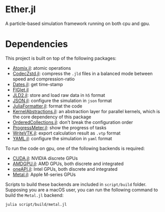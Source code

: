 # Ether.jl

A particle-based simulation framework running on both cpu and gpu.

# Dependencies

This project is built on top of the following packages:

- [Atomix.jl](https://github.com/JuliaConcurrent/Atomix.jl): atomic operations
- [CodecZstd.jl](https://github.com/JuliaIO/CodecZstd.jl): compress the `.jld` files in a balanced mode between speed and compression-ratio
- [Dates.jl](https://docs.julialang.org/en/v1/stdlib/Dates/#:~:text=The%20Dates%20module%20provides%20two%20types%20for%20working,respectively%3B%20both%20are%20subtypes%20of%20the%20abstract%20TimeType.): get time-stamp
- [FIGlet.jl](https://github.com/kdheepak/FIGlet.jl)
- [JLD2.jl](https://github.com/JuliaIO/JLD2.jl): store and load raw data in `h5` format
- [JSON.jl](https://github.com/JuliaIO/JSON.jl): configure the simulation in `json` format
- [JuliaFormatter.jl](https://github.com/domluna/JuliaFormatter.jl): format the code
- [KernelAbstractions.jl](https://github.com/JuliaGPU/KernelAbstractions.jl): an abstraction layer for parallel kernels, which is the core dependency of this package
- [OrderedCollections.jl](https://github.com/JuliaCollections/OrderedCollections.jl): don't break the configuration order
- [ProgressMeter.jl](https://github.com/timholy/ProgressMeter.jl): show the progress of tasks
- [WriteVTK.jl](https://github.com/JuliaVTK/WriteVTK.jl): export calculation result as `.vtp` format
- [YAML.jl](https://github.com/JuliaData/YAML.jl): configure the simulation in `yaml` format

To run the code on gpu, one of the following backends is required:

- [CUDA.jl](https://github.com/JuliaGPU/CUDA.jl): NVIDIA discrete GPUs
- [AMDGPU.jl](https://github.com/JuliaGPU/AMDGPU.jl): AMD GPUs, both discrete and integrated
- [oneAPI.jl](https://github.com/JuliaGPU/oneAPI.jl): Intel GPUs, both discrete and integrated
- [Metal.jl](https://github.com/JuliaGPU/Metal.jl): Apple M-series GPUs

Scripts to build these backends are included in `script/build` folder. Supposing you are a macOS user, you can run the following command to build the `Metal.jl` backend:

```bash
julia script/build/metal.jl
```